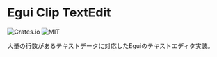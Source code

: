 # Egui Clip TextEdit
![Crates.io](https://img.shields.io/crates/v/egui_clip_textedit)
![MIT](https://img.shields.io/badge/license-MIT-blue.svg)

大量の行数があるテキストデータに対応したEguiのテキストエディタ実装。